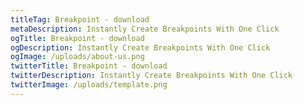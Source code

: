 ```yaml
---
titleTag: Breakpoint - download
metaDescription: Instantly Create Breakpoints With One Click
ogTitle: Breakpoint - download
ogDescription: Instantly Create Breakpoints With One Click
ogImage: /uploads/about-us.png
twitterTitle: Breakpoint - download
twitterDescription: Instantly Create Breakpoints With One Click
twitterImage: /uploads/template.png
---
```

